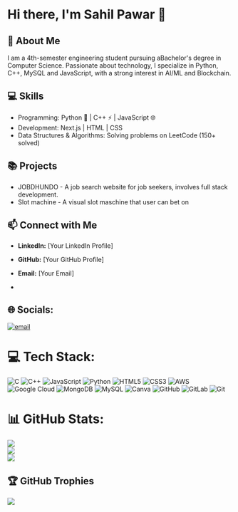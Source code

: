# Hi there, I'm Sahil Pawar 👋  

## 🚀 About Me  

I am a 4th-semester engineering student pursuing aBachelor's degree in Computer Science. Passionate about technology, I specialize in Python, C++, MySQL and JavaScript, with a strong interest in AI/ML and Blockchain.

## 💻 Skills  

- Programming: Python 🐍 | C++ ⚡ | JavaScript 🌐  
- Development: Next.js | HTML | CSS  
- Data Structures & Algorithms: Solving problems on LeetCode (150+ solved)    

## 📚 Projects  

- JOBDHUNDO - A job search website for job seekers, involves full stack development.
- Slot machine - A visual slot maschine that user can bet on

## 📫 Connect with Me  

- **LinkedIn:** [Your LinkedIn Profile]  
- **GitHub:** [Your GitHub Profile]  
- **Email:** [Your Email]

- 
## 🌐 Socials:
[![email](https://img.shields.io/badge/Email-D14836?logo=gmail&logoColor=white)](mailto:sahilrpawar3@gmail.com) 

# 💻 Tech Stack:
![C](https://img.shields.io/badge/c-%2300599C.svg?style=for-the-badge&logo=c&logoColor=white) ![C++](https://img.shields.io/badge/c++-%2300599C.svg?style=for-the-badge&logo=c%2B%2B&logoColor=white) ![JavaScript](https://img.shields.io/badge/javascript-%23323330.svg?style=for-the-badge&logo=javascript&logoColor=%23F7DF1E) ![Python](https://img.shields.io/badge/python-3670A0?style=for-the-badge&logo=python&logoColor=ffdd54) ![HTML5](https://img.shields.io/badge/html5-%23E34F26.svg?style=for-the-badge&logo=html5&logoColor=white) ![CSS3](https://img.shields.io/badge/css3-%231572B6.svg?style=for-the-badge&logo=css3&logoColor=white) ![AWS](https://img.shields.io/badge/AWS-%23FF9900.svg?style=for-the-badge&logo=amazon-aws&logoColor=white) ![Google Cloud](https://img.shields.io/badge/GoogleCloud-%234285F4.svg?style=for-the-badge&logo=google-cloud&logoColor=white) ![MongoDB](https://img.shields.io/badge/MongoDB-%234ea94b.svg?style=for-the-badge&logo=mongodb&logoColor=white) ![MySQL](https://img.shields.io/badge/mysql-4479A1.svg?style=for-the-badge&logo=mysql&logoColor=white) ![Canva](https://img.shields.io/badge/Canva-%2300C4CC.svg?style=for-the-badge&logo=Canva&logoColor=white) ![GitHub](https://img.shields.io/badge/github-%23121011.svg?style=for-the-badge&logo=github&logoColor=white) ![GitLab](https://img.shields.io/badge/gitlab-%23181717.svg?style=for-the-badge&logo=gitlab&logoColor=white) ![Git](https://img.shields.io/badge/git-%23F05033.svg?style=for-the-badge&logo=git&logoColor=white)
# 📊 GitHub Stats:
![](https://github-readme-stats.vercel.app/api?username=sahil261005&theme=merko&hide_border=false&include_all_commits=false&count_private=false)<br/>
![](https://nirzak-streak-stats.vercel.app/?user=sahil261005&theme=merko&hide_border=false)<br/>
![](https://github-readme-stats.vercel.app/api/top-langs/?username=sahil261005&theme=merko&hide_border=false&include_all_commits=false&count_private=false&layout=compact)

## 🏆 GitHub Trophies
![](https://github-profile-trophy.vercel.app/?username=sahil261005&theme=radical&no-frame=false&no-bg=false&margin-w=4)

<!-- Proudly created with GPRM ( https://gprm.itsvg.in ) -->
